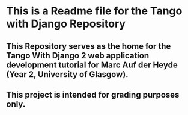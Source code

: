 # This is a Readme file for the Tango with Django Repository
## This Repository serves as the home for the Tango With Django 2 web application development tutorial for Marc Auf der Heyde (Year 2, University of Glasgow).
## This project is intended for grading purposes only.
